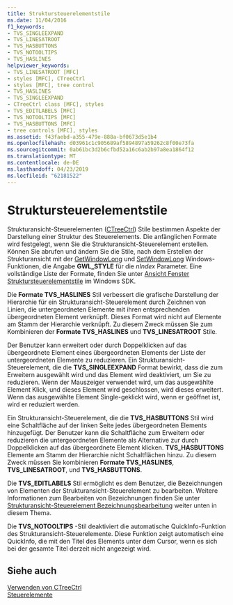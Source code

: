 ```yaml
---
title: Struktursteuerelementstile
ms.date: 11/04/2016
f1_keywords:
- TVS_SINGLEEXPAND
- TVS_LINESATROOT
- TVS_HASBUTTONS
- TVS_NOTOOLTIPS
- TVS_HASLINES
helpviewer_keywords:
- TVS_LINESATROOT [MFC]
- styles [MFC], CTreeCtrl
- styles [MFC], tree control
- TVS_HASLINES
- TVS_SINGLEEXPAND
- CTreeCtrl class [MFC], styles
- TVS_EDITLABELS [MFC]
- TVS_NOTOOLTIPS [MFC]
- TVS_HASBUTTONS [MFC]
- tree controls [MFC], styles
ms.assetid: f43faebd-a355-479e-888a-bf0673d5e1b4
ms.openlocfilehash: d03961c1c905689af5894897a59262c8f00e73fa
ms.sourcegitcommit: 0ab61bc3d2b6cfbd52a16c6ab2b97a8ea1864f12
ms.translationtype: MT
ms.contentlocale: de-DE
ms.lasthandoff: 04/23/2019
ms.locfileid: "62181522"
---
```

# <a name="tree-control-styles"></a>Struktursteuerelementstile

Strukturansicht-Steuerelementen ([CTreeCtrl](../mfc/reference/ctreectrl-class.md)) Stile bestimmen Aspekte der Darstellung einer Struktur des Steuerelements. Die anfänglichen Formate wird festgelegt, wenn Sie die Strukturansicht-Steuerelement erstellen. Können Sie abrufen und ändern Sie die Stile, nach dem Erstellen der Strukturansicht mit der [GetWindowLong](/windows/desktop/api/winuser/nf-winuser-getwindowlonga) und [SetWindowLong](/windows/desktop/api/winuser/nf-winuser-setwindowlonga) Windows-Funktionen, die Angabe **GWL_STYLE** für die *nIndex* Parameter. Eine vollständige Liste der Formate, finden Sie unter [Ansicht Fenster Struktursteuerelementstile](/windows/desktop/Controls/tree-view-control-window-styles) im Windows SDK.

Die **Formate TVS_HASLINES** Stil verbessert die grafische Darstellung der Hierarchie für ein Strukturansicht-Steuerelement durch Zeichnen von Linien, die untergeordneten Elemente mit ihren entsprechenden übergeordneten Element verknüpft. Dieses Format wird nicht auf Elemente am Stamm der Hierarchie verknüpft. Zu diesem Zweck müssen Sie zum Kombinieren der **Formate TVS_HASLINES** und **TVS_LINESATROOT** Stile.

Der Benutzer kann erweitert oder durch Doppelklicken auf das übergeordnete Element eines übergeordneten Elements der Liste der untergeordneten Elemente zu reduzieren. Ein Strukturansicht-Steuerelement, die die **TVS_SINGLEEXPAND** Format bewirkt, dass die zum Erweitern ausgewählt wird und das Element wird deaktiviert, um Sie zu reduzieren. Wenn der Mauszeiger verwendet wird, um das ausgewählte Element Klick, und dieses Element wird geschlossen, wird dieses erweitert. Wenn das ausgewählte Element Single-geklickt wird, wenn er geöffnet ist, wird er reduziert werden.

Ein Strukturansicht-Steuerelement, die die **TVS_HASBUTTONS** Stil wird eine Schaltfläche auf der linken Seite jedes übergeordneten Elements hinzugefügt. Der Benutzer kann die Schaltfläche zum Erweitern oder reduzieren die untergeordneten Elemente als Alternative zur durch Doppelklicken auf das übergeordnete Element klicken. **TVS_HASBUTTONS** Elemente am Stamm der Hierarchie nicht Schaltflächen hinzu. Zu diesem Zweck müssen Sie kombinieren **Formate TVS_HASLINES**, **TVS_LINESATROOT**, und **TVS_HASBUTTONS**.

Die **TVS_EDITLABELS** Stil ermöglicht es dem Benutzer, die Bezeichnungen von Elementen der Strukturansicht-Steuerelement zu bearbeiten. Weitere Informationen zum Bearbeiten von Bezeichnungen finden Sie unter [Strukturansicht-Steuerelement Bezeichnungsbearbeitung](../mfc/tree-control-label-editing.md) weiter unten in diesem Thema.

Die **TVS_NOTOOLTIPS** -Stil deaktiviert die automatische QuickInfo-Funktion des Strukturansicht-Steuerelemente. Diese Funktion zeigt automatisch eine QuickInfo, die mit den Titel des Elements unter dem Cursor, wenn es sich bei der gesamte Titel derzeit nicht angezeigt wird.

## <a name="see-also"></a>Siehe auch

[Verwenden von CTreeCtrl](../mfc/using-ctreectrl.md)<br/>
[Steuerelemente](../mfc/controls-mfc.md)
